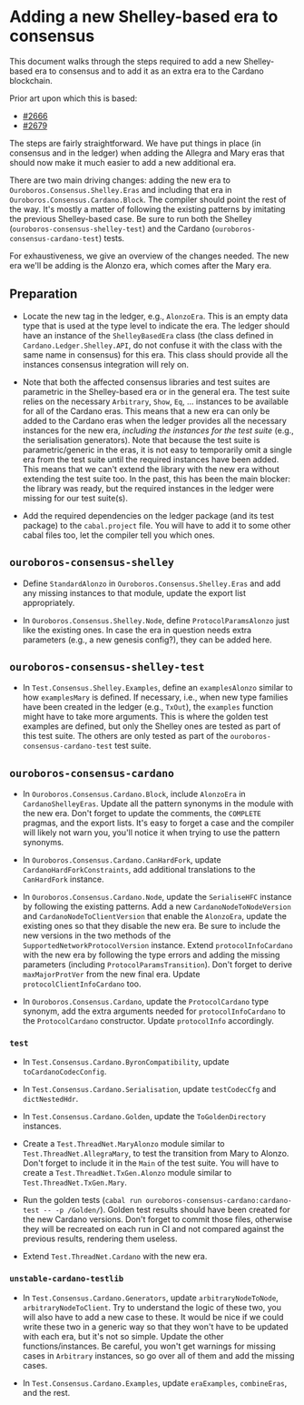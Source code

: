 # Adding a new Shelley-based era to consensus

This document walks through the steps required to add a new Shelley-based era to
consensus and to add it as an extra era to the Cardano blockchain.

Prior art upon which this is based:
* [#2666](https://github.com/IntersectMBO/ouroboros-network/pull/2666)
* [#2679](https://github.com/IntersectMBO/ouroboros-network/pull/2679)

The steps are fairly straightforward. We have put things in place (in consensus
and in the ledger) when adding the Allegra and Mary eras that should now make it
much easier to add a new additional era.

There are two main driving changes: adding the new era to
`Ouroboros.Consensus.Shelley.Eras` and including that era in
`Ouroboros.Consensus.Cardano.Block`. The compiler should point the rest of the
way. It's mostly a matter of following the existing patterns by imitating the
previous Shelley-based case. Be sure to run both the Shelley
(`ouroboros-consensus-shelley-test`) and the Cardano
(`ouroboros-consensus-cardano-test`) tests.

For exhaustiveness, we give an overview of the changes needed. The new era we'll
be adding is the Alonzo era, which comes after the Mary era.

## Preparation

* Locate the new tag in the ledger, e.g., `AlonzoEra`. This is an empty data
  type that is used at the type level to indicate the era. The ledger should
  have an instance of the `ShelleyBasedEra` class (the class defined in
  `Cardano.Ledger.Shelley.API`, do not confuse it with the class with the same name
  in consensus) for this era. This class should provide all the instances
  consensus integration will rely on.

* Note that both the affected consensus libraries and test suites are parametric
  in the Shelley-based era or in the general era. The test suite relies on the
  necessary `Arbitrary`, `Show`, `Eq`, ... instances to be available for all of
  the Cardano eras. This means that a new era can only be added to the Cardano
  eras when the ledger provides all the necessary instances for the new era,
  *including the instances for the test suite* (e.g., the serialisation
  generators). Note that because the test suite is parametric/generic in the
  eras, it is not easy to temporarily omit a single era from the test suite
  until the required instances have been added. This means that we can't extend
  the library with the new era without extending the test suite too. In the
  past, this has been the main blocker: the library was ready, but the required
  instances in the ledger were missing for our test suite(s).

* Add the required dependencies on the ledger package (and its test package) to
  the `cabal.project` file. You will have to add it to some other cabal files
  too, let the compiler tell you which ones.

## `ouroboros-consensus-shelley`

* Define `StandardAlonzo` in `Ouroboros.Consensus.Shelley.Eras` and add any
  missing instances to that module, update the export list appropriately.

* In `Ouroboros.Consensus.Shelley.Node`, define `ProtocolParamsAlonzo` just like
  the existing ones. In case the era in question needs extra parameters (e.g., a
  new genesis config?), they can be added here.

## `ouroboros-consensus-shelley-test`

* In `Test.Consensus.Shelley.Examples`, define an `examplesAlonzo` similar to
  how `examplesMary` is defined. If necessary, i.e., when new type families have
  been created in the ledger (e.g., `TxOut`), the `examples` function might have
  to take more arguments. This is where the golden test examples are defined,
  but only the Shelley ones are tested as part of this test suite. The others
  are only tested as part of the `ouroboros-consensus-cardano-test` test suite.

## `ouroboros-consensus-cardano`

* In `Ouroboros.Consensus.Cardano.Block`, include `AlonzoEra` in
 `CardanoShelleyEras`. Update all the pattern synonyms in the module with the
  new era. Don't forget to update the comments, the `COMPLETE` pragmas, and the
  export lists. It's easy to forget a case and the compiler will likely not warn
  you, you'll notice it when trying to use the pattern synonyms.

* In `Ouroboros.Consensus.Cardano.CanHardFork`, update
  `CardanoHardForkConstraints`, add additional translations to the `CanHardFork`
  instance.

* In `Ouroboros.Consensus.Cardano.Node`, update the `SerialiseHFC` instance by
  following the existing patterns. Add a new `CardanoNodeToNodeVersion` and
  `CardanoNodeToClientVersion` that enable the `AlonzoEra`, update the existing
  ones so that they disable the new era. Be sure to include the new versions in
  the two methods of the `SupportedNetworkProtocolVersion` instance. Extend
  `protocolInfoCardano` with the new era by following the type errors and adding
  the missing parameters (including `ProtocolParamsTransition`). Don't forget to
  derive `maxMajorProtVer` from the new final era. Update
  `protocolClientInfoCardano` too.

* In `Ouroboros.Consensus.Cardano`, update the `ProtocolCardano` type synonym,
  add the extra arguments needed for `protocolInfoCardano` to the
  `ProtocolCardano` constructor. Update `protocolInfo` accordingly.

### `test`

* In `Test.Consensus.Cardano.ByronCompatibility`, update `toCardanoCodecConfig`.

* In `Test.Consensus.Cardano.Serialisation`, update `testCodecCfg` and
  `dictNestedHdr`.

* In `Test.Consensus.Cardano.Golden`, update the `ToGoldenDirectory` instances.

* Create a `Test.ThreadNet.MaryAlonzo` module similar to
  `Test.ThreadNet.AllegraMary`, to test the transition from Mary to Alonzo.
  Don't forget to include it in the `Main` of the test suite. You will have to
  create a `Test.ThreadNet.TxGen.Alonzo` module similar to
  `Test.ThreadNet.TxGen.Mary`.

* Run the golden tests
  (`cabal run ouroboros-consensus-cardano:cardano-test -- -p /Golden/`).
  Golden test results should have been created for the new Cardano versions. 
  Don't forget to commit those files, otherwise they will be recreated on each
  run in CI and not compared against the previous results, rendering them 
  useless.  

* Extend `Test.ThreadNet.Cardano` with the new era.


### `unstable-cardano-testlib`

* In `Test.Consensus.Cardano.Generators`, update `arbitraryNodeToNode`,
  `arbitraryNodeToClient`. Try to understand the logic of these two, you will
  also have to add a new case to these. It would be nice if we could write these
  two in a generic way so that they won't have to be updated with each era, but
  it's not so simple. Update the other functions/instances. Be careful, you
  won't get warnings for missing cases in `Arbitrary` instances, so go over all
  of them and add the missing cases.

* In `Test.Consensus.Cardano.Examples`, update `eraExamples`, `combineEras`, and
  the rest.